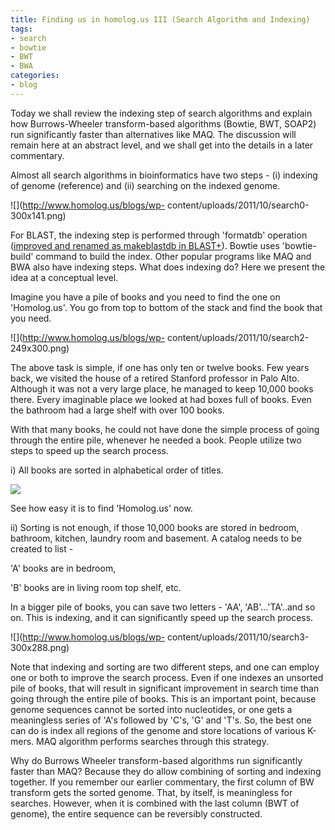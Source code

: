 ```yaml
---
title: Finding us in homolog.us III (Search Algorithm and Indexing)
tags:
- search
- bowtie
- BWT
- BWA
categories:
- blog
---
```

Today we shall review the indexing step of search algorithms and explain how
Burrows-Wheeler transform-based algorithms (Bowtie, BWT, SOAP2) run
significantly faster than alternatives like MAQ. The discussion will remain
here at an abstract level, and we shall get into the details in a later
commentary.
<!--more-->

Almost all search algorithms in bioinformatics have two steps - (i) indexing
of genome (reference) and (ii) searching on the indexed genome.

![](http://www.homolog.us/blogs/wp-
content/uploads/2011/10/search0-300x141.png)

For BLAST, the indexing step is performed through 'formatdb' operation
([improved and renamed as makeblastdb in
BLAST+](http://en.wikipedia.org/wiki/Formatdb)). Bowtie uses 'bowtie-build'
command to build the index. Other popular programs like MAQ and BWA also have
indexing steps. What does indexing do? Here we present the idea at a
conceptual level.

Imagine you have a pile of books and you need to find the one on 'Homolog.us'.
You go from top to bottom of the stack and find the book that you need.

![](http://www.homolog.us/blogs/wp-
content/uploads/2011/10/search2-249x300.png)

The above task is simple, if one has only ten or twelve books. Few years back,
we visited the house of a retired Stanford professor in Palo Alto. Although it
was not a very large place, he managed to keep 10,000 books there. Every
imaginable place we looked at had boxes full of books. Even the bathroom had a
large shelf with over 100 books.

With that many books, he could not have done the simple process of going
through the entire pile, whenever he needed a book. People utilize two steps
to speed up the search process.

i) All books are sorted in alphabetical order of titles.

![](http://www.homolog.us/blogs/wp-content/uploads/2011/10/search-251x300.png)

See how easy it is to find 'Homolog.us' now.

ii) Sorting is not enough, if those 10,000 books are stored in bedroom,
bathroom, kitchen, laundry room and basement. A catalog needs to be created to
list -

'A' books are in bedroom,

'B' books are in living room top shelf, etc.

In a bigger pile of books, you can save two letters - 'AA', 'AB'...'TA'..and
so on. This is indexing, and it can significantly speed up the search process.

![](http://www.homolog.us/blogs/wp-
content/uploads/2011/10/search3-300x288.png)

Note that indexing and sorting are two different steps, and one can employ one
or both to improve the search process. Even if one indexes an unsorted pile of
books, that will result in significant improvement in search time than going
through the entire pile of books. This is an important point, because genome
sequences cannot be sorted into nucleotides, or one gets a meaningless series
of 'A's followed by 'C's, 'G' and 'T's. So, the best one can do is index all
regions of the genome and store locations of various K-mers. MAQ algorithm
performs searches through this strategy.

Why do Burrows Wheeler transform-based algorithms run significantly faster
than MAQ? Because they do allow combining of sorting and indexing together. If
you remember our earlier commentary, the first column of BW transform gets the
sorted genome. That, by itself, is meaningless for searches. However, when it
is combined with the last column (BWT of genome), the entire sequence can be
reversibly constructed.

